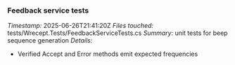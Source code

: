 ### Feedback service tests
*Timestamp:* 2025-06-26T21:41:20Z
*Files touched:* tests/Wrecept.Tests/FeedbackServiceTests.cs
*Summary:* unit tests for beep sequence generation
*Details:*
- Verified Accept and Error methods emit expected frequencies
